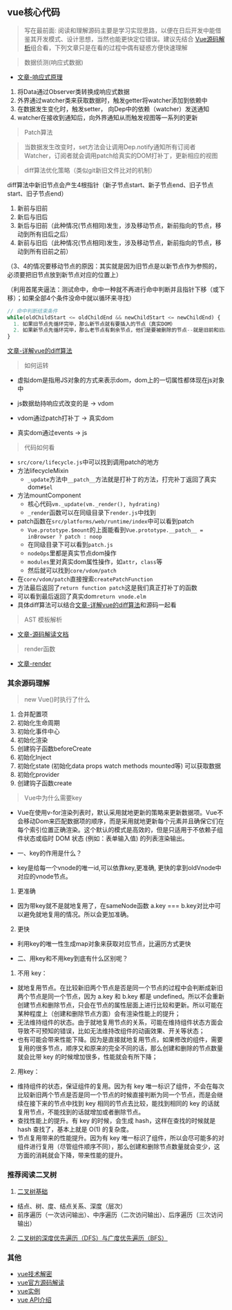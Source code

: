 <!--
 * @Author: your name
 * @Date: 2021-03-10 20:29:58
 * @LastEditTime: 2021-03-17 22:50:55
 * @LastEditors: Please set LastEditors
 * @Description: In User Settings Edit
 * @FilePath: \knowTech\Vue-PARK\VUE核心\vue核心代码解析\README.md
-->


## vue核心代码

> 写在最前面: 阅读和理解源码主要是学习实现思路，以便在日后开发中能借鉴其开发模式、设计思想，当然也能更快定位错误。建议先结合 [Vue源码解析](https://vue-js.com/learn-vue/reactive/#_1-%E5%89%8D%E8%A8%80)组合看，下列文章只是在看的过程中偶有疑惑方便快速理解

> 数据侦测(响应式数据)
- [文章-响应式原理](https://blog.csdn.net/qq_30868289/article/details/106690837)

1. 将Data通过Observer类转换成响应式数据
2. 外界通过watcher类来获取数据时，触发getter将watcher添加到依赖中
3. 在数据发生变化时，触发setter， 向Dep中的依赖（watcher）发送通知
4. watcher在接收到通知后，向外界通知从而触发视图等一系列的更新


> Patch算法

> 当数据发生改变时，set方法会让调用Dep.notify通知所有订阅者Watcher，订阅者就会调用patch给真实的DOM打补丁，更新相应的视图

> diff算法优化策略（类似git新旧文件比对的机制）

diff算法中新旧节点会产生4根指针（新子节点start、新子节点end、旧子节点start、旧子节点end）

1. 新前与旧前
2. 新后与旧后
3. 新后与旧前（此种情况(节点相同)发生，涉及移动节点，新前指向的节点，移动到所有旧后之后）
4. 新前与旧后（此种情况(节点相同)发生，涉及移动节点，新前指向的节点，移动到所有旧前之前）

（3、4的情况要移动节点的原因：其实就是因为旧节点是以新节点作为参照的，必须要把旧节点放到新节点对应的位置上）

（利用首尾夹逼法：测试命中，命中一种就不再进行命中判断并且指针下移（或下移）；如果全部4个条件没命中就以循环来寻找）

```js
// 命中判断结束条件
while(oldChildStart <= oldChildEnd && newChildStart <= newChildEnd) { 
  1. 如果旧节点先循环完毕，那么新节点就有要插入的节点（真实DOM）
  2. 如果新节点先循环完毕，那么老节点有剩余节点，他们是要被删除的节点--就是旧前和旧后之间的节点（真实DOM）
}
```

[文章-详解vue的diff算法](https://www.cnblogs.com/wind-lanyan/p/9061684.html)

> 如何运转

* 虚拟dom是指用JS对象的方式来表示dom，dom上的一切属性都体现在js对象中 

* js数据劫持响应式改变的是 -> vdom
* vdom通过patch打补丁 -> 真实dom
* 真实dom通过events -> js

> 代码如何看

* `src/core/lifecycle.js`中可以找到调用patch的地方
* 方法lifecycleMixin
  * `_update`方法中`__patch__`方法就是打补丁的方法，打完补丁返回了真实dom`#$el`
* 方法mountComponent
  * 核心代码`vm._update(vm._render(), hydrating)`
  * `_render`函数可以在同级目录下`render.js`中找到
* patch函数在`src/platforms/web/runtime/index`中可以看到patch
  * `Vue.prototype.$mount`的上面能看到`Vue.prototype.__patch__ = inBrowser ? patch : noop`
  * 在同级目录下可以看到`patch.js`
  * `nodeOps`里都是真实节点dom操作
  * `modules`里对真实dom属性操作，如`attr`，`class`等
  * 然后就可以找到`core/vdom/patch`
* 在`core/vdom/patch`直接搜索`createPatchFunction`
 * 方法最后返回了`return function patch`这是我们真正打补丁的函数
 * 可以看到最后返回了真实dom`return vnode.elm`
 * 具体diff算法可以结合[文章-详解vue的diff算法](https://www.cnblogs.com/wind-lanyan/p/9061684.html)和源码一起看


> AST 模板解析
- [文章-源码解读文档](https://blog.csdn.net/qq_36259513/article/details/103794779)

> render函数
- [文章-render](https://www.zhihu.com/question/406354817)


### 其余源码理解

> new Vue()时执行了什么

1. 合并配置项
2. 初始化生命周期
3. 初始化事件中心
4. 初始化渲染
5. 创建钩子函数beforeCreate 
6. 初始化Inject
7. 初始化state (初始化data props watch methods mounted等) 可以获取数据
8. 初始化provider
9. 创建钩子函数create

> Vue中为什么需要key

* Vue在使用v-for渲染列表时，默认采用就地更新的策略来更新数据项。Vue不会移动Dom来匹配数据项的顺序，而是采用就地更新每个元素并且确保它们在每个索引位置正确渲染。这个默认的模式是高效的，但是只适用于不依赖子组件状态或临时 DOM 状态 (例如：表单输入值) 的列表渲染输出。

* 一、key的作用是什么？
* key是给每一个vnode的唯一id,可以依靠key,更准确, 更快的拿到oldVnode中对应的vnode节点。
1. 更准确

* 因为带key就不是就地复用了，在sameNode函数 a.key === b.key对比中可以避免就地复用的情况。所以会更加准确。

2. 更快

* 利用key的唯一性生成map对象来获取对应节点，比遍历方式更快

* 二、用key和不用key到底有什么区别呢？

1. 不用 key：

* 就地复用节点。在比较新旧两个节点是否是同一个节点的过程中会判断成新旧两个节点是同一个节点，因为 a.key 和 b.key 都是 undefined。所以不会重新创建节点和删除节点，只会在节点的属性层面上进行比较和更新。所以可能在某种程度上（创建和删除节点方面）会有渲染性能上的提升；
* 无法维持组件的状态。由于就地复用节点的关系，可能在维持组件状态方面会导致不可预知的错误，比如无法维持改组件的动画效果、开关等状态；
* 也有可能会带来性能下降。因为是直接就地复用节点，如果修改的组件，需要复用的很多节点，顺序又和原来的完全不同的话，那么创建和删除的节点数量就会比带 key 的时候增加很多，性能就会有所下降；

2. 用key：

* 维持组件的状态，保证组件的复用。因为有 key 唯一标识了组件，不会在每次比较新旧两个节点是否是同一个节点的时候直接判断为同一个节点，而是会继续在接下来的节点中找到 key 相同的节点去比较，能找到相同的 key 的话就复用节点，不能找到的话就增加或者删除节点。
* 查找性能上的提升。有 key 的时候，会生成 hash，这样在查找的时候就是 hash 查找了，基本上就是 O(1) 的复杂度。
* 节点复用带来的性能提升。因为有 key 唯一标识了组件，所以会尽可能多的对组件进行复用（尽管组件顺序不同），那么创建和删除节点数量就会变少，这方面的消耗就会下降，带来性能的提升。


### 推荐阅读二叉树
1. [二叉树基础](https://www.jianshu.com/p/bf73c8d50dc2)
*  结点、树、度、结点关系、深度（层次）
*  前序遍历（一次访问输出）、中序遍历（二次访问输出）、后序遍历（三次访问输出）
2. [二叉树的深度优先遍历（DFS）与广度优先遍历（BFS）](https://www.jianshu.com/p/473090b9490d)

### 其他
 - [vue技术解密](https://ustbhuangyi.github.io/vue-analysis/v2/reactive/getters.html#%E8%BF%87%E7%A8%8B%E5%88%86%E6%9E%90)
 - [vue官方源码解读](https://vue-js.com/learn-vue/virtualDOM/patch.html#_2-patch) 
 - [vue实例](https://cn.vuejs.org/v2/guide/instance.html) 
 - [vue API介绍](https://cn.vuejs.org/v2/guide/syntax.html) 

















